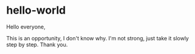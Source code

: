 # hello-world



Hello everyone,

This is an opportunity, I don't know why.
I'm not strong, just take it slowly step by step.
Thank you.
